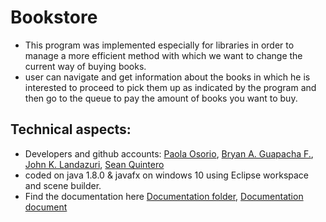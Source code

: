 # Bookstore
- This program was implemented especially for libraries in order to manage a more efficient method with which we want to change the current way of buying books.
- user can navigate and get information about the books in which he is interested to proceed to pick them up as indicated by the program and then go to the queue to pay the amount of books you want to buy.

## Technical aspects:
- Developers and github accounts: [Paola Osorio](https://github.com/paoos9513), [Bryan A. Guapacha F.](https://github.com/BryanGF0822), [John K. Landazuri](https://github.com/johnkennedyls), [Sean Quintero](https://github.com/SeanQO)
- coded on java 1.8.0 & javafx on windows 10 using Eclipse workspace and scene builder.
- Find the documentation here [Documentation folder](https://github.com/SeanQO/Bookstore/tree/develop/doc), [Documentation document](https://github.com/SeanQO/Bookstore/blob/develop/doc/Documentation.docx)
